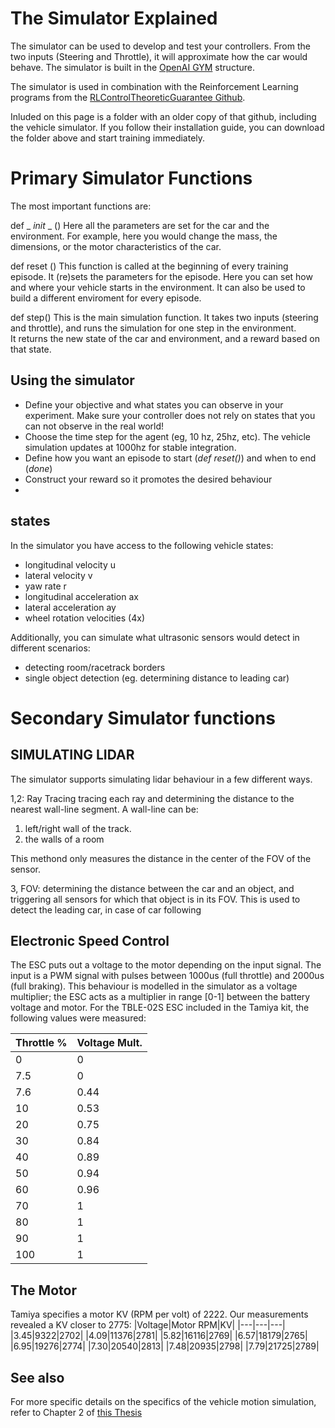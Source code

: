 # The Simulator Explained

The simulator can be used to develop and test your controllers. From the two inputs (Steering and Throttle), it will approximate how the car would behave. The simulator is built in the [OpenAI GYM](https://gym.openai.com/) structure.

The simulator is used in combination with the Reinforcement Learning programs from the [RLControlTheoreticGuarantee Github](https://github.com/RLControlTheoreticGuarantee/Guarantee_Learning_Control). 

Inluded on this page is a folder with an older copy of that github, including the vehicle simulator. 
If you follow their installation guide, you can download the folder above and start training immediately.

# Primary Simulator Functions
The most important functions are:

def _ _init_ _ ()
Here all the parameters are set for the car and the environment. For example, here you would change the mass, the dimensions, or the motor characteristics of the car.

def reset ()
This function is called at the beginning of every training episode. It (re)sets the parameters for the episode. Here you can set how and where your vehicle starts in the environment. It can also be used to build a different enviroment for every episode.

def step()
This is the main simulation function. It takes two inputs (steering and throttle), and runs the simulation for one step in the environment.  
It returns the new state of the car and environment, and a reward based on that state. 


## Using the simulator
- Define your objective and what states you can observe in your experiment. Make sure your controller does not rely on states that you can not observe in the real world!
- Choose the time step for the agent (eg, 10 hz, 25hz, etc). The vehicle simulation updates at 1000hz for stable integration. 
- Define how you want an episode to start (*def reset()*) and when to end (*done*)
- Construct your reward so it promotes the desired behaviour
- 
## states
In the simulator you have access to the following vehicle states:

- longitudinal velocity u
- lateral velocity v
- yaw rate r
- longitudinal acceleration ax
- lateral acceleration ay
- wheel rotation velocities (4x)

Additionally, you can simulate what ultrasonic sensors would detect in different scenarios:
- detecting room/racetrack borders
- single object detection (eg. determining distance to leading car)





# Secondary Simulator functions

## SIMULATING LIDAR

The simulator supports simulating lidar behaviour in a few different ways.

1,2: Ray Tracing
tracing each ray and determining the distance to the nearest wall-line segment.
A wall-line can be:
1. left/right wall of the track.
2. the walls of a room

This methond only measures the distance in the center of the FOV of the sensor.

3, FOV:
determining the distance between the car and an object, and triggering all sensors for which that object is in its FOV. 
This is used to detect the leading car, in case of car following

## Electronic Speed Control

The ESC puts out a voltage to the motor depending on the input signal. 
The input is a PWM signal with pulses between 1000us (full throttle) and 2000us (full braking).
This behaviour is modelled in the simulator as a voltage multiplier; the ESC acts as a multiplier in range [0-1] between the battery voltage and motor.
For the TBLE-02S ESC included in the Tamiya kit, the following values were measured:


|Throttle %|Voltage Mult.|
|---|---|
|0|0|
|7.5|0|
|7.6|0.44|
|10|0.53|
|20|0.75|
|30|0.84|
|40|0.89|
|50|0.94|
|60|0.96|
|70|1|
|80|1|
|90|1|
|100|1|

## The Motor
Tamiya specifies a motor KV (RPM per volt) of 2222. Our measurements revealed a KV closer to 2775:
|Voltage|Motor RPM|KV|
|---|---|---|
|3.45|9322|2702|
|4.09|11376|2781|
|5.82|16116|2769|
|6.57|18179|2765|
|6.95|19276|2774|
|7.30|20540|2813|
|7.48|20935|2798|
|7.79|21725|2789|




## See also
For more specific details on the specifics of the vehicle motion simulation, refer to Chapter 2 of [this Thesis](https://repository.tudelft.nl/islandora/object/uuid%3A7bedb60a-ced8-4fcf-97ca-80208861a413)
